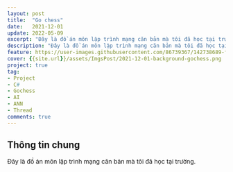 ```yaml
---
layout: post
title:  "Go chess"
date:   2021-12-01
update: 2022-05-09
excerpt: "Đây là đồ án môn lập trình mạng căn bản mà tôi đã học tại trường."
description: "Đây là đồ án môn lập trình mạng căn bản mà tôi đã học tại trường."
feature: https://user-images.githubusercontent.com/86739367/142738689-fab24d68-4373-47f8-80f1-46e90149c0c7.png
cover: {{site.url}}/assets/ImgsPost/2021-12-01-background-gochess.png
project: true
tag:
- Project
- C#
- Gochess 
- AI
- ANN
- Thread
comments: true
---
```


## **Thông tin chung**

Đây là đồ án môn lập trình mạng căn bản mà tôi đã học tại trường.
